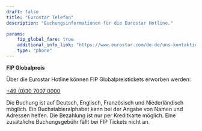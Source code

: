 ```yaml
---
draft: false
title: "Eurostar Telefon"
description: "Buchungsinformationen für die Eurostar Hotline."

params:
    fip_global_fare: true
    additional_info_link: "https://www.eurostar.com/de-de/uns-kontaktieren/eurostar-kontaktinformationen"
    type: "phone"
---
```


**FIP Globalpreis**

Über die Eurostar Hotline können FIP Globalpreistickets erworben werden:

[+49 (0)30 7007 0000](tel:+493070070000)

Die Buchung ist auf Deutsch, Englisch, Französisch und Niederländisch möglich. Ein Buchstabieralphabet kann bei der Angabe von Namen und Adressen helfen. Die Bezahlung ist nur per Kreditkarte möglich. Eine zusätzliche Buchungsgebühr fällt bei FIP Tickets nicht an.
